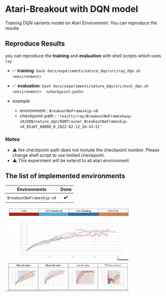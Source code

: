# Atari-Breakout with DQN model 

Training DQN variants model on Atari Environment. You can reproduce the results 


## Reproduce Results 

you can reproduce the **training** and **evaluation** with shell scripts which uses `ray`


* ✅ **training**:  `bash docs/experiments/nature_dqn/src/ray_dqn.sh  <environment>` 
* ✅  **evaluation**: `bash docs/experiments/nature_dqn/src/eval_dqn.sh  <environment>  <checkpoint-path>` 
  
*  example 
   *  environment : `BreakoutNoFrameskip-v0` 
   *  checkpoint-path : `'results/ray/BreakoutNoFrameskwip-v0/DQN/nature_dqn/DQNTrainer_BreakoutNoFrameskip-v0_8538f_00000_0_2022-02-12_16-43-51'`


### Notes

*  ⚠️ the checkpoint-path does not include the checkpoint number. Please change shell script to use limited checkpoint. 
*  ⚠️ This experiment will be extend to all atari envrionment 



## The list of implemented environments 

|Environments|Done|
|:-:|:-:|
|`BreakoutNoFrameskip-v0`| ✔️|







<img src="../../../asset/nature_dqn_training.png" width=400px>

